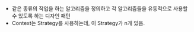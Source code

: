 - 같은 종류의 작업을 하는 알고리즘을 정의하고 각 알고리즘들을 유동적으로 사용할 수 있도록 하는 디자인 패턴
- Context는 Strategy를 사용하는데, 이 Strategy가 n개 있음.



